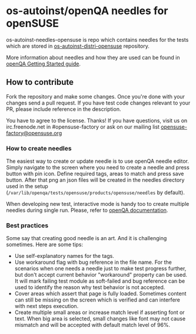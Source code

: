 os-autoinst/openQA needles for openSUSE
=================================================================================================================================================================================================================================
os-autoinst-needles-opensuse is repo which contains needles for the tests which
are stored in [os-autoinst-distri-opensuse](https://github.com/os-autoinst/os-autoinst-distri-opensuse)
repository.

More information about needles and how they are used can be found in
[openQA Getting Started guide](https://github.com/os-autoinst/openQA/blob/master/docs/GettingStarted.asciidoc#needles).

## How to contribute

Fork the repository and make some changes.
Once you're done with your changes send a pull request. If you have test code
changes relevant to your PR, please include reference in the description.

You have to agree to the license. Thanks!
If you have questions, visit us on irc.freenode.net in #opensuse-factory or
ask on our mailing list opensuse-factory@opensuse.org

### How to create needles

The easiest way to create or update needle is to use openQA needle editor.
Simply navigate to the screen where you need to create a needle and press button
with pin icon. Define required tags, areas to match and press save button.
After that png an json files will be created in the needles directory used in
the setup (`/var/lib/openqa/tests/opensuse/products/opensuse/needles` by default).

When developing new test, interactive mode is handy too to create multiple
needles during single run. Please, refer to [openQA documentation](https://github.com/os-autoinst/openQA/blob/master/docs/GettingStarted.asciidoc#interactive-mode).

### Best practices

Some say that creating good needle is an art. And it is challenging sometimes.
Here are some tips:
* Use self-explanatory names for the tags.
* Use workaround flag with bug reference in the file name. For the scenarios
when one needs a needle just to make test progress further, but don't accept
current behavior "workaround" property can be used. It will mark failing
test module as soft-failed and bug reference can be used to identify the
reason why test behavior is not accepted.
* Cover areas which assert that page is fully loaded. Sometimes content can
still be missing on the screen which is verified and can interfere with next
steps execution.
* Create multiple small areas or increase match level if asserting font or
text. When big area is selected, small changes like font may not cause mismatch
and will be accepted with default match level of 96%.
